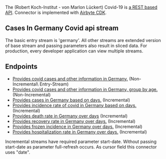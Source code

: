 The (Robert Koch-Institut - von Marlon Lückert) Covid-19 is [a REST based API](https://api.corona-zahlen.org/). 
Connector is implemented with [Airbyte CDK](https://docs.airbyte.io/connector-development/cdk-python).

## Cases In Germany Covid api stream
The basic entry stream is 'germany'. All other streams are extended version of base stream and passing parameters also result in sliced data.
For production, every developer application can view multiple streams. 

## Endpoints
* [Provides covid cases and other information in Germany.](https://api.corona-zahlen.org/germany) \(Non-Incremental\ Entry-Stream)
* [Provides covid cases and other information in Germany, group by age.](https://api.corona-zahlen.org/germany/age-groups) \(Non-Incremental\)
* [Provides cases in Germany based on days.](https://api.corona-zahlen.org/germany/germany/history/cases/:days) \(Incremental\)
* [Provides incidence rate of covid in Germany based on days.](https://api.corona-zahlen.org/germany/germany/history/incidence/:days) \(Incremental\)
* [Provides death rate in Germany over days](https://api.corona-zahlen.org/germany/germany/history/deaths/:days) \(Incremental\)
* [Provides recovery rate in Germany over days.](https://api.corona-zahlen.org/germany/germany/history/recovered/:days) \(Incremental\)
* [Provides frozen incidence in Germany over days.](https://api.corona-zahlen.org/germany/germany/history/frozen-incidence/:days) \(Incremental\)
* [Provides hospitalization rate in Germany over days.](https://api.corona-zahlen.org/germany/germany/history/hospitalization/:days) \(Incremental\)



Incremental streams have required parameter start-date. Without passing start-date as parameter full-refresh occurs.
As cursor field this connector uses "date". 
